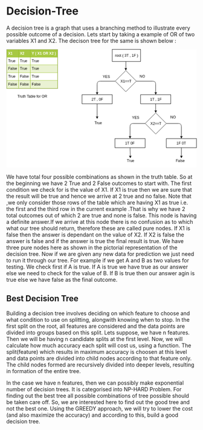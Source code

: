 # Decision-Tree

A decision tree is a graph that uses a branching method to illustrate every possible outcome of a decision. Lets start by taking a example of OR of two variables X1 and X2. The decison tree for the same is shown below : 

<p align="center"><img src="https://github.com/ankit026/Decision-Tree/blob/master/OR_DT.png" width="600"></p>

We have total four possible combinations as shown in the truth table. So at the beginning we have 2 True and 2 False outcomes to start with. The first condition we check for is the value of X1. If X1 is true then we are sure that the result will be true and hence we arrive at 2 true and no false. Note that ,we only consider those rows of the table which are having X1 as true i.e. the first and the third row in the current example .That is why we have 2 total outcomes out of which 2 are true and none is false. This node is having a definite answer.If we arrive at this node there is no confusion as to which what our tree should return, therefore these are called pure nodes.
If X1 is false then the answer is dependant on the value of X2. If X2 is false the answer is false and if the answer is true the final result is true. We have three pure nodes here as shown in the pictorial representation of the decision tree. Now if we are given any new data for prediction we just need to run it through our tree. For example if we get A and B as two values for testing. We check first if A is true. If A is true we have true as our answer else we need to check for the value of B. If B is true then our answer agin is true else we have false as the final outcome.

## Best Decision Tree
Building a decision tree involves deciding on which feature to choose and what condition to use on splitting, alongwith knowing when to stop. In the first split on the root, all features are considered and the data points are divided into groups based on this split. Lets suppose, we have n features. Then we will be having n candidate splits at the first level. Now, we will calculate how much accuracy each split will cost us, using a function. The split(feature) which results in maximum accuracy is choosen at this level and data points are divided into child nodes according to that feature only. The child nodes formed are recursively divided into deeper levels, resulting in formation of the entire tree.

In the case we have n features, then we can possibly make exponential number of decision trees. It is categorised into NP-HARD Problem. For finding out the best tree all possible combinations of tree possible should be taken care off. So, we are interested here to find out the good tree and not the best one. Using the GREEDY approach, we will try to lower the cost (and also maximize the accuracy) and according to this, build a good decision tree.
